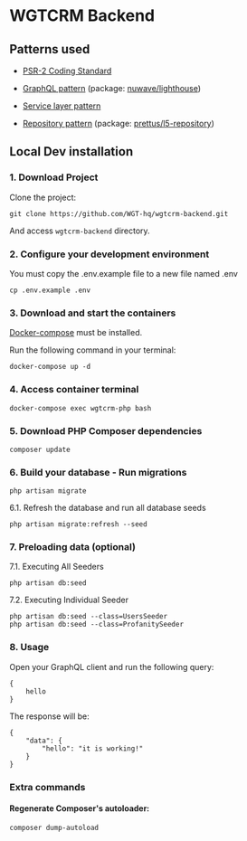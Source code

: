 # WGTCRM Backend

## Patterns used

 * [PSR-2 Coding Standard](https://github.com/php-fig/fig-standards/blob/master/accepted/PSR-2-coding-style-guide.md)
 
 * [GraphQL pattern](https://graphql.org) (package: [nuwave/lighthouse](https://lighthouse-php.com/))

 * [Service layer pattern](https://en.wikipedia.org/wiki/Service_layer_pattern)
 
 * [Repository pattern](https://bosnadev.com/2015/03/07/using-repository-pattern-in-laravel-5) (package: [prettus/l5-repository](https://github.com/andersao/l5-repository))


## Local Dev installation

### 1. Download Project

Clone the project:

```
git clone https://github.com/WGT-hq/wgtcrm-backend.git
```

And access `wgtcrm-backend` directory.

### 2. Configure your development environment

You must copy the .env.example file to a new file named .env

```
cp .env.example .env
```

### 3. Download and start the containers

[Docker-compose](https://docs.docker.com/compose/install/) must be installed.

Run the following command in your terminal:

```
docker-compose up -d
```

### 4. Access container terminal

```
docker-compose exec wgtcrm-php bash
```

### 5. Download PHP Composer dependencies

```
composer update
```
### 6. Build your database - Run migrations

```
php artisan migrate
```

6.1. Refresh the database and run all database seeds

```
php artisan migrate:refresh --seed
```

### 7. Preloading data (optional)

7.1. Executing All Seeders

```
php artisan db:seed
```

7.2. Executing Individual Seeder

```
php artisan db:seed --class=UsersSeeder
php artisan db:seed --class=ProfanitySeeder
```

### 8. Usage

Open your GraphQL client and run the following query:

```
{
    hello
}
```

The response will be:
```
{
    "data": {
        "hello": "it is working!"
    }
}
```

### Extra commands

#### Regenerate Composer's autoloader:

```
composer dump-autoload
```